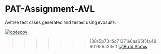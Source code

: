 # PAT-Assignment-AVL

Avltree test cases generated and tested using evosuite. 

[![codecov](https://codecov.io/gh/esshariprasad/PAT-Assignment-AVL/branch/main/graph/badge.svg?token=NXOHRVIJBE)](https://codecov.io/gh/esshariprasad/PAT-Assignment-AVL)
>>>>>>> 138a5b7345c7137166aa65f6fa48601956c33eff
[![Build Status](https://app.travis-ci.com/esshariprasad/PAT-Assignment-BugHunt.svg?branch=main)](https://app.travis-ci.com/esshariprasad/PAT-Assignment-BugHunt)
